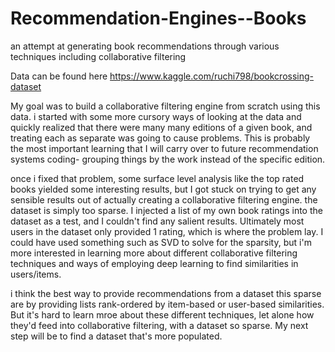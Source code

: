 # Recommendation-Engines--Books
an attempt at generating book recommendations through various techniques including collaborative filtering

Data can be found here https://www.kaggle.com/ruchi798/bookcrossing-dataset

My goal was to build a collaborative filtering engine from scratch using this data. i started with some more cursory ways of looking at the data and quickly realized that
there were many many editions of a given book, and treating each as separate was going to cause problems. This is probably the most important learning that I will carry over
to future recommendation systems coding- grouping things by the work instead of the specific edition. 

once i fixed that problem, some surface level analysis like the top rated books yielded some interesting results, but I got stuck on trying to get any sensible results out of 
actually creating a collaborative filtering engine. the dataset is simply too sparse. I injected a list of my own book ratings into the dataset as a test, and I couldn't find any salient results. Ultimately most users in the dataset only provided 1 rating, which is where the problem lay. I could have used something such as SVD to solve for the sparsity, but i'm more interested in learning more about different collaborative filtering techniques and ways of employing deep learning to find similarities in users/items. 

i think the best way to provide recommendations from a dataset this sparse are by providing lists rank-ordered by item-based or user-based similarities. But it's hard to learn mroe about these different techniques, let alone how they'd feed into collaborative filtering, with a dataset so sparse. My next step will be to find a dataset that's more populated.
